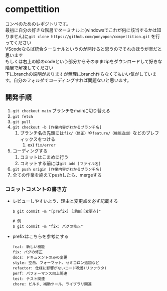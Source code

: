 # compettition
コンペのためのレポジトリです。\
最初に自分の好きな階層でターミナル上(windowsでこれが何に該当するかは知りません)に`git clone https://github.com/ponyopon/compettition.git` を行ってください\
VScodeならば統合ターミナルというのが開けると思うのでそれのほうが楽だと思います\
もしくは右上の緑のcodeという部分からそのままzipをダウンロードして好きな階層で解凍してください\
下にbranchの説明がありますが無理にbranch作らなくてもいい気がしています。自分のフォルダでコーディングすれば問題ないと思います。

## 開発手順
1. `git checkout main` ブランチをmainに切り替える
2. `git fetch`
3. `git pull`
4. `git checkout -b [作業内容がわかるブランチ名]`
   1. ブランチ名の先頭には`fix/（修正）`や`feature/（機能追加）`などのプレフィックスをつける
      1. ex) `fix/error`
5. コーディングする
   1. コミットはこまめに行う
   2. コミットする前には`git add [ファイル名]`
6.  `git push origin [作業内容がわかるブランチ名]`
7.  全ての作業を終えてpushしたら、mergeする


### コミットコメントの書き方
- レビューしやすいよう、理由と変更点を必ず記載する
  ```
  $ git commit -m "[prefix] [理由][変更点]"

  # 例
  $ git commit -m "fix: バグの修正"
  ```

- prefixはこちらを参考にする
  ```
  feat: 新しい機能
  fix: バグの修正
  docs: ドキュメントのみの変更
  style: 空白、フォーマット、セミコロン追加など
  refactor: 仕様に影響がないコード改善(リファクタ)
  perf: パフォーマンス向上関連
  test: テスト関連
  chore: ビルド、補助ツール、ライブラリ関連
  ```
